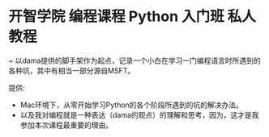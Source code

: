 # 开智学院 编程课程 Python 入门班 私人教程
~ 以dama提供的脚手架作为起点，记录一个小白在学习一门编程语言时所遇到的各种坑，其中有相当一部分源自MSFT。


提供:

- Mac环境下，从零开始学习Python的各个阶段所遇到的坑的解决办法。
- 以及我对编程就是一种表达（dama的观点）的理解和思考，因为，这才是我参加本次课程最重要的理由。
